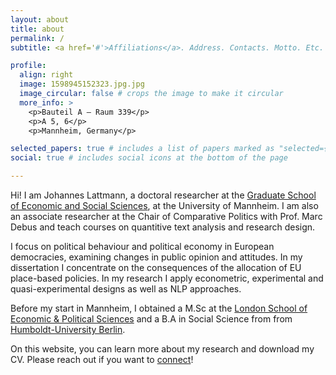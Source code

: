 ```yaml
---
layout: about
title: about
permalink: /
subtitle: <a href='#'>Affiliations</a>. Address. Contacts. Motto. Etc.

profile:
  align: right
  image: 1598945152323.jpg.jpg
  image_circular: false # crops the image to make it circular
  more_info: >
    <p>Bauteil A – Raum 339</p>
    <p>A 5, 6</p>
    <p>Mannheim, Germany</p>

selected_papers: true # includes a list of papers marked as "selected={true}"
social: true # includes social icons at the bottom of the page

---
```


Hi! I am Johannes Lattmann, a doctoral researcher at the [Graduate School of Economic and Social Sciences](https://www.uni-mannheim.de/gess/), at the University of Mannheim. I am also an associate researcher at the Chair of Comparative Politics with Prof. Marc Debus and teach courses on quantitive text analysis and research design.

I focus on political behaviour and political economy in European democracies, examining changes in public opinion and attitudes. In my dissertation I concentrate on the consequences of the allocation of EU place-based policies. In my research I apply econometric, experimental and quasi-experimental designs as well as NLP approaches. 

Before my start in Mannheim, I obtained a M.Sc at the [London School of Economic & Political Sciences](https://www.lse.ac.uk/) and a B.A in Social Science from from [Humboldt-University Berlin](https://www.hu-berlin.de/en/).

On this website, you can learn more about my research and download my CV. Please reach out if you want to [connect](mailto:Johannes.lattmann@uni-mannheim.de)!
